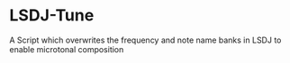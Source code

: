 # LSDJ-Tune
A Script which overwrites the frequency and note name banks in LSDJ to enable microtonal composition
